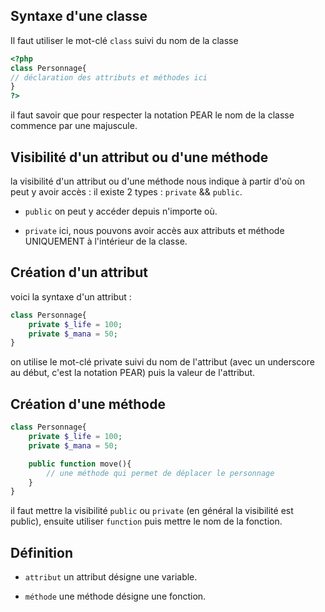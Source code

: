 ## Syntaxe d'une classe

Il faut utiliser le mot-clé `class` suivi du nom de la classe

```php
<?php
class Personnage{
// déclaration des attributs et méthodes ici
}
?>
```

il faut savoir que pour respecter la notation PEAR le nom de la classe commence par une majuscule.

## Visibilité d'un attribut ou d'une méthode

la visibilité d'un attribut ou d'une méthode nous indique à partir d'où on peut y avoir accès :
il existe 2 types : `private` && `public`.

*   `public` on peut y accéder depuis n'importe où.

*   `private` ici, nous pouvons avoir accès aux attributs et méthode UNIQUEMENT à l'intérieur de la classe.

## Création d'un attribut

voici la syntaxe d'un attribut :

```php
class Personnage{
    private $_life = 100;
    private $_mana = 50;
}
```

on utilise le mot-clé private suivi du nom de l'attribut (avec un underscore au début, c'est la notation PEAR) puis la valeur de l'attribut.

## Création d'une méthode 

```php
class Personnage{
    private $_life = 100;
    private $_mana = 50;

    public function move(){
        // une méthode qui permet de déplacer le personnage
    }
}
```

il faut mettre la visibilité `public` ou `private` (en général la visibilité est public), ensuite utiliser `function` puis mettre le nom de la fonction.

## Définition

*   `attribut` un attribut désigne une variable.

*   `méthode` une méthode désigne une fonction.